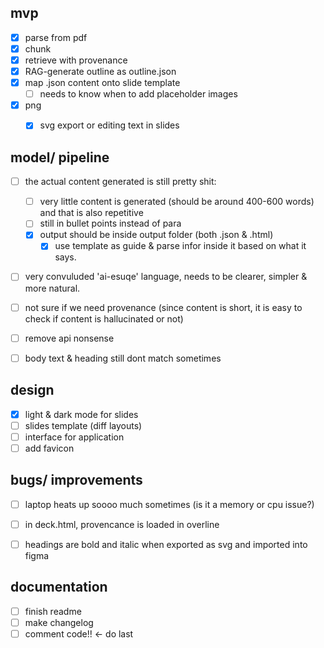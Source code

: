 ## mvp 
- [x] parse from pdf 
- [x] chunk  
- [x] retrieve with provenance 
- [x] RAG-generate outline as outline.json 
- [x] map .json content onto slide template 
  - [ ] needs to know when to add placeholder images 
- [x] png
  - [x] svg export or editing text in slides


## model/ pipeline
- [ ] the actual content generated is still pretty shit: 
    - [ ] very little content is generated (should be around 400-600 words) and that is also repetitive 
    - [ ] still in bullet points instead of para 
    - [x] output should be inside output folder (both .json & .html) 
        - [x] use template as guide & parse infor inside it based on what it says.
 - [ ] very convuluded 'ai-esuqe' language, needs to be clearer, simpler & more natural. 
 - [ ] not sure if we need provenance (since content is short, it is easy to check if content is hallucinated or not) 
 - [ ] remove api nonsense 
 - [ ] body text & heading still dont match sometimes 


## design 
- [x] light & dark mode for slides 
- [ ] slides template (diff layouts)
- [ ] interface for application 
- [ ] add favicon

## bugs/ improvements
- [ ] laptop heats up soooo much sometimes (is it a memory or cpu issue?)
- [ ] in deck.html, provencance is loaded in overline
- [ ] headings are bold and italic when exported as svg and imported into figma 


## documentation
- [ ] finish readme
- [ ] make changelog
- [ ] comment code!! <- do last